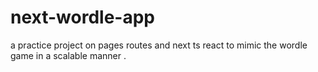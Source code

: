 # next-wordle-app
a practice project on pages routes and next ts react to mimic the wordle game in a scalable manner .
